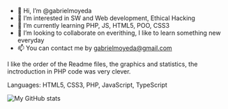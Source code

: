 - 👋 Hi, I’m @gabrielmoyeda
- 👀 I’m interested in SW and Web development, Ethical Hacking
- 🌱 I’m currently learning PHP, JS, HTML5, POO, CSS3
- 💞️ I’m looking to collaborate on everithing, I like to learn something new everyday
- 📫 You can contact me by gabrielmoyeda@gmail.com


I like the order of the Readme files, the graphics and statistics, the inctroduction in PHP code was very clever.

Languages: HTML5, CSS3, PHP, JavaScript, TypeScript

![My GitHub stats](https://github-readme-stats.vercel.app/api?username=gabrielmoyeda&theme=dark&show_icons=true)


<!---
gabrielmoyeda/gabrielmoyeda is a ✨ special ✨ repository because its `README.md` (this file) appears on your GitHub profile.
You can click the Preview link to take a look at your changes.
--->
